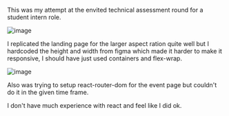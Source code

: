 This was my attempt at the envited technical assessment round for a student intern role.

![image](https://user-images.githubusercontent.com/61985456/193445586-561b301d-06ad-41f8-84df-c81ef4ef21b3.png)

I replicated the landing page for the larger aspect ration quite well but I hardcoded the height and width from figma which made it harder to make it responsive, I should have just used containers and flex-wrap.

![image](https://user-images.githubusercontent.com/61985456/193445787-11a79f22-079e-4d8f-bda3-c252a38eeaac.png)


Also was trying to setup react-router-dom for the event page but couldn't do it in the given time frame.

I don't have much experience with react and feel like I did ok.

